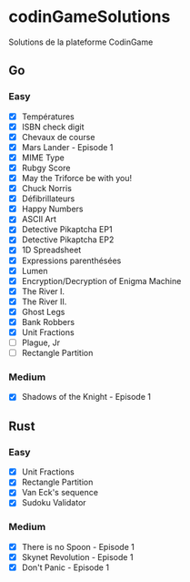 # codinGameSolutions
Solutions de la plateforme CodinGame

## Go

### Easy
-  [x] Températures
-  [x] ISBN check digit
-  [x] Chevaux de course
-  [x] Mars Lander - Episode 1
-  [x] MIME Type
-  [x] Rubgy Score
-  [x] May the Triforce be with you!
-  [x] Chuck Norris
-  [x] Défibrillateurs
-  [x] Happy Numbers
-  [x] ASCII Art
-  [x] Detective Pikaptcha EP1
-  [x] Detective Pikaptcha EP2
-  [x] 1D Spreadsheet
-  [x] Expressions parenthésées
-  [x] Lumen
-  [x] Encryption/Decryption of Enigma Machine
-  [x] The River I.
-  [x] The River II.
-  [x] Ghost Legs
-  [x] Bank Robbers
-  [x] Unit Fractions
-  [ ] Plague, Jr
-  [ ] Rectangle Partition

### Medium
-  [x] Shadows of the Knight - Episode 1

## Rust

### Easy
-  [x] Unit Fractions
-  [x] Rectangle Partition
-  [x] Van Eck's sequence
-  [x] Sudoku Validator

### Medium
-  [x] There is no Spoon - Episode 1
-  [x] Skynet Revolution - Episode 1
-  [x] Don't Panic - Episode 1
